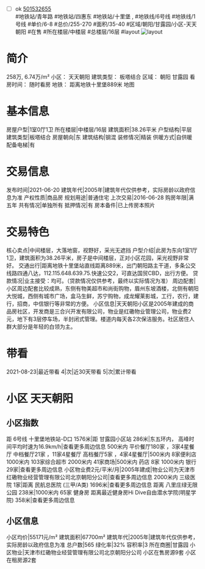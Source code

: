 - [ ] ok [501532655](https://bj.5i5j.com/ershoufang/501532655.html)  
 #地铁站/青年路 #地铁站/四惠东 #地铁站/十里堡 ,  #地铁线/6号线 #地铁线/1号线
#单价/6-8 #总价/255-270 #面积/35-40   #区域/朝阳/甘露园/小区-天天朝阳 #在售 #所在楼层/中楼层 #总楼层/16层 #layout 
![layout](http://image2a.5i5j.com/bdir/layout/136965.jpg_P5.jpg) 
# 简介 
 258万,  6.74万/m² 
小区： 天天朝阳
建筑类型： 板塔结合
区域： 朝阳 甘露园
看房时间： 随时看房
地铁： 距离地铁十里堡889米 地图
# 基本信息 
 房屋户型|1室0厅1卫
所在楼层|中楼层/16层
建筑面积|38.26平米
户型结构|平层
建筑类型|板塔结合
房屋朝向|东
建筑结构|钢混
装修情况|精装
供暖方式|自供暖
配备电梯|有
# 交易信息 
 发布时间|2021-06-20
建筑年代|2005年|建筑年代仅供参考，实际房龄以政府信息为准
产权性质|商品房
规划用途|普通住宅
上次交易|2016-06-28
购房年限|满五年
共有情况|单独所有
抵押情况|有
房本备件|已上传房本照片
# 交易特色 
 核心卖点|中间楼层，大落地窗，视野好，采光无遮挡
户型介绍|此房为东向1室1厅1卫，建筑面积为38.26平米，房子是中间楼层，正对小区花园，采光视野非常好。
交通出行|距离地铁十里堡站直线距离889米，出门朝阳路主干道，多条公交线路四通八达，112.115.648.639.75.快速公交2，可直达国贸CBD，出行方便。
贷款情况|业主接受：均可。（贷款情况仅供参考，最终以实际情况为准）
周边配套|小区周边配套比较成熟，东侧有物美超市和尚街购物，眉州东坡酒楼，北侧有朝阳大悦城，西侧有城市广场，盒马生鲜，苏宁购物，成龙耀莱影城，工行，农行，建行，招商，中信银行等非常的方便。
小区信息|天天朝阳小区是2005年建成的商品房社区，开发商是三合兴开发有限公司，物业是红磡物业管理公司，物业费2元，地下有3层停车场，半封闭式管理。楼道内每天各2次保洁服务。社区居住人群大部分是年轻的白领为主。
# 带看 
 2021-08-23|最近带看	 4|次|近30天带看	 5|次|累计带看
# 小区 天天朝阳
## 小区指数 
 距 6号线 十里堡地铁站-D口 1576米|距 甘露园小区站 286米|东五环内， 高峰时间平均时速为16.9km/h|查看更多周边信息
500米内 平价餐厅180家 ，3家4星餐厅
中档餐厅21家 ，11家4星餐厅
高档餐厅5家 ，4家4星餐厅|500米内 8家便利店
1000米内 103家综合超市
2000米内 41家商场|500米内 药店 8家
1000米内 银行 29家|查看更多周边信息
小区物业费2元/平米/月|2005年建成|物业公司为天津市红磡物业经营管理有限公司北京朝阳分公司|查看更多周边信息
2000米内 三级医院 1家|距离 民航总医院 (三甲/A类) 1696米|查看更多周边信息
距离 八里庄绿无限公园 238米|1000米内 65家 健身房
距离最近健身房Hi Dive自由潜水学院(明星学院) 358米|查看更多周边信息
## 小区信息 
 小区均价|55171元/m²
建筑面积|67700m²
建筑年代|2005年|建筑年代仅供参考，实际房龄以政府信息为准
总户数|565
绿化率|32%
容积率|3
所在商圈|甘露园
小区物业|天津市红磡物业经营管理有限公司北京朝阳分公司
小区在售房源9套
小区在租房源2套

